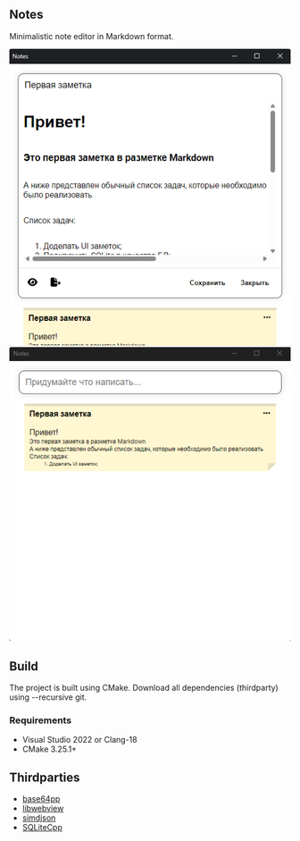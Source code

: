 ## Notes

Minimalistic note editor in Markdown format.

![media-1](media/notes-1.png)
![media-2](media/notes-2.png)

## Build

The project is built using CMake. 
Download all dependencies (thirdparty) using --recursive git.

### Requirements

- Visual Studio 2022 or Clang-18
- CMake 3.25.1+

## Thirdparties

- [base64pp](https://github.com/matheusgomes28/base64pp)
- [libwebview](https://github.com/a3st/libwebview)
- [simdjson](https://github.com/simdjson/simdjson)
- [SQLiteCpp](https://github.com/SRombauts/SQLiteCpp)